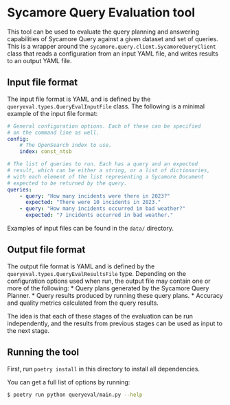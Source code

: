 # Sycamore Query Evaluation tool

This tool can be used to evaluate the query planning and answering capabilities
of Sycamore Query against a given dataset and set of queries. This is a wrapper
around the `sycamore.query.client.SycamoreQueryClient` class that reads a
configuration from an input YAML file, and writes results to an output YAML file.

## Input file format

The input file format is YAML and is defined by the `queryeval.types.QueryEvalInputFile`
class. The following is a minimal example of the input file format:

```yaml
# General configuration options. Each of these can be specified
# on the command line as well.
config:
    # The OpenSearch index to use.
    index: const_ntsb

# The list of queries to run. Each has a query and an expected
# result, which can be either a string, or a list of dictionaries,
# with each element of the list representing a Sycamore Document
# expected to be returned by the query.
queries:
    - query: "How many incidents were there in 2023?"
      expected: "There were 10 incidents in 2023."
    - query: "How many incidents occurred in bad weather?"
      expected: "7 incidents occurred in bad weather."
```

Examples of input files can be found in the `data/` directory.

## Output file format

The output file format is YAML and is defined by the `queryeval.types.QueryEvalResultsFile`
type. Depending on the configuration options used when run, the output file may
contain one or more of the following:
    * Query plans generated by the Sycamore Query Planner.
    * Query results produced by running these query plans.
    * Accuracy and quality metrics calculated from the query results.

The idea is that each of these stages of the evaluation can be run independently, and
the results from previous stages can be used as input to the next stage.

## Running the tool

First, run `poetry install` in this directory to install all dependencies.

You can get a full list of options by running:

```bash
$ poetry run python queryeval/main.py --help
```